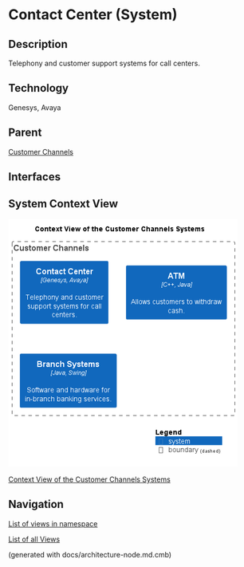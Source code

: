 # Contact Center (System)
## Description
Telephony and customer support systems for call centers.

## Technology
Genesys, Avaya

## Parent
[Customer Channels](../../mybank/customer-channels/context-boundary.md)

## Interfaces

## System Context View
![Context View of the Customer Channels Systems](../../mybank/customer-channels/context-view.png)

[Context View of the Customer Channels Systems](../../mybank/customer-channels/context-view.md)


## Navigation
[List of views in namespace](./views-in-namespace.md)

[List of all Views](../../views.md)

(generated with docs/architecture-node.md.cmb)
